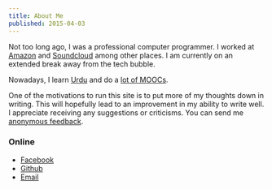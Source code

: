 ```yaml
---
title: About Me
published: 2015-04-03
---
```


Not too long ago, I was a professional computer programmer. I worked at [Amazon][amazon] and [Soundcloud][soundcloud] among other places. I am currently on an extended break away from the tech bubble.

[amazon]:http://amazon.com
[soundcloud]:http://soundcloud.com
[urdu]:http://en.wikipedia.org/wiki/Urdu

Nowadays, I learn [Urdu][urdu] and do a [lot of MOOCs][course-list].

One of the motivations to run this site is to put more of my thoughts down in writing. This will hopefully lead to an improvement in my ability to write well. I appreciate receiving any suggestions or criticisms. You can send me [anonymous feedback][feedback].

[feedback]:https://docs.google.com/forms/d/1JHsgl6-FXZNdBkEZSHNrGkb9gTjqooqXOM6NvmGau3c/viewform"
[course-list]:https://www.class-central.com/u/43991

### Online
* [Facebook](http://facebook.com/deepak.jois)
* [Github](https://github.com/deepakjois)
* [Email](mailto:deepak.jois@gmail.com)

